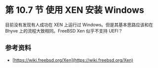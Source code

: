# 第 10.7 节 使用 XEN 安装 Windows

目前没有发现有人成功在 XEN 上运行过 Windows。但是其基本思路应该和在 Bhyve 上的流程大致相同。FreeBSD Xen 似乎不支持 UEFI？

## 参考资料

- [https://wiki.freebsd.org/Xen](https://wiki.freebsd.org/Xen)